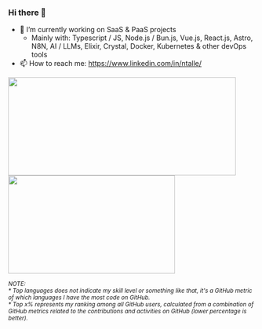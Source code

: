 ### Hi there 👋

- 🔭 I’m currently working on SaaS & PaaS projects
  - Mainly with: Typescript / JS, Node.js / Bun.js, Vue.js, React.js, Astro, N8N, AI / LLMs, Elixir, Crystal, Docker, Kubernetes & other devOps tools
- 📫 How to reach me: https://www.linkedin.com/in/ntalle/

<!--
**Nicolab/Nicolab** is a ✨ _special_ ✨ repository because its `README.md` (this file) appears on your GitHub profile.

Here are some ideas to get you started:


- 🌱 I’m currently learning ...
- 👯 I’m looking to collaborate on ...
- 🤔 I’m looking for help with ...
- 💬 Ask me about ...
- 😄 Pronouns: ...
- ⚡ Fun fact: ...
-->

<a href="https://www.linkedin.com/in/ntalle/" target="_blank" title="Keep in touch!">
<img align="center" height="200" width="464" src="https://github-readme-stats.vercel.app/api?username=Nicolab&count_private=true&show_icons=true&include_all_commits=true&theme=tokyonight&bg_color=00000000&icon_color=3b82f6&text_color=06b6d4&hide_border=true&rank_icon=percentile" />
</a>
<a href="https://www.linkedin.com/in/ntalle/" target="_blank" title="Keep in touch!">
<img align="center" height="200" width="340" src="https://github-readme-stats.vercel.app/api/top-langs/?username=Nicolab&layout=compact&theme=tokyonight&bg_color=00000000&icon_color=3b82f6&text_color=06b6d4&hide_border=true" />
</a>

<br />


<sup>_NOTE:_</sup>
<br /><sup>_* Top languages does not indicate my skill level or something like that, it's a GitHub metric of which languages I have the most code on GitHub._</sup>
<br /><sup>_* Top x% represents my ranking among all GitHub users, calculated from a combination of GitHub metrics related to the contributions and activities on GitHub (lower percentage is better)._</sup>
